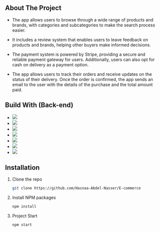## About The Project
* The app allows users to browse through a wide range of products and brands, with categories and subcategories to make the search process easier.

* It includes a review system that enables users to leave feedback on products and brands, helping other buyers make informed decisions.

* The payment system is powered by Stripe, providing a secure and reliable payment gateway for users. Additionally, users can also opt for cash on delivery as a payment option.

* The app allows users to track their orders and receive updates on the status of their delivery. Once the order is confirmed, the app sends an email to the user with the details of the purchase and the total amount paid.


## Build With (Back-end)
* <a href="https://nodejs.org/en"><img src="https://img.shields.io/badge/Node%20js-339933?style=for-the-badge&logo=nodedotjs&logoColor=white"> </a>
* <a href="https://expressjs.com/"><img src="https://img.shields.io/badge/Express%20js-000000?style=for-the-badge&logo=express&logoColor=white"> </a>
* <a href="https://www.mongodb.com/"><img src="https://img.shields.io/badge/MongoDB-4EA94B?style=for-the-badge&logo=mongodb&logoColor=white"> </a>
* <a href="https://jwt.io/"><img src="https://img.shields.io/badge/JWT-000000?style=for-the-badge&logo=JSON%20web%20tokens&logoColor=white"> </a>
* <a href="https://www.postman.com/"><img src="https://img.shields.io/badge/Postman-FF6C37?style=for-the-badge&logo=Postman&logoColor=white"> </a>
* <a href="https://vercel.com/"><img src="https://img.shields.io/badge/Vercel-000000?style=for-the-badge&logo=vercel&logoColor=white"> </a>
* <a href="https://stripe/"><img src="https://img.shields.io/badge/Stripe-626CD9?style=for-the-badge&logo=Stripe&logoColor=white"> </a>
## Installation

1. Clone the repo
   ```sh
   git clone https://github.com/Hasnaa-Abdel-Nasser/E-commerce
   ```
2. Install NPM packages
   ```sh
   npm install
   ```
3. Project Start
   ```sh
   npm start
   ```
